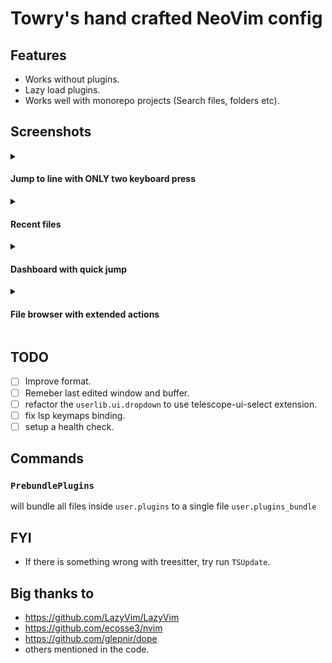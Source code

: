 # Towry's hand crafted NeoVim config

## Features

- Works without plugins.
- Lazy load plugins.
- Works well with monorepo projects (Search files, folders etc).

## Screenshots

<details><summary><h4>Jump to line with ONLY two keyboard press</h4></summary>
<img width="1101" alt="截屏2023-08-21 17 10 16" src="https://github.com/towry/nvim/assets/8279858/c4eade65-56af-40da-95de-5ea7e234c3fc">
</details> 
<details><summary><h4>Recent files</h4></summary>
<img width="923" alt="截屏2023-08-21 17 09 45" src="https://github.com/towry/nvim/assets/8279858/c8226216-331c-4a0a-b087-f644ec155ff5">
</details> 
<details><summary><h4>Dashboard with quick jump</h4></summary>
<p>
<img width="833" alt="截屏2023-08-21 17 09 32" src="https://github.com/towry/nvim/assets/8279858/f7238fb5-0799-45ee-9d10-61e1068fcfd0">
</p>
</details> 
<details><summary><h4>File browser with extended actions</h4></summary>
<img width="998" alt="截屏2023-08-21 17 11 01" src="https://github.com/towry/nvim/assets/8279858/fa8fa272-9c48-4ba3-933e-27e26adb5ffa">
</details>

## TODO

- [ ] Improve format.
- [ ] Remeber last edited window and buffer.
- [ ] refactor the `userlib.ui.dropdown` to use telescope-ui-select extension.
- [ ] fix lsp keymaps binding.
- [ ] setup a health check.

## Commands

### `PrebundlePlugins`

will bundle all files inside `user.plugins` to a single file `user.plugins_bundle`

## FYI

- If there is something wrong with treesitter, try run `TSUpdate`.

## Big thanks to

- https://github.com/LazyVim/LazyVim
- https://github.com/ecosse3/nvim
- https://github.com/glepnir/dope
- others mentioned in the code.
